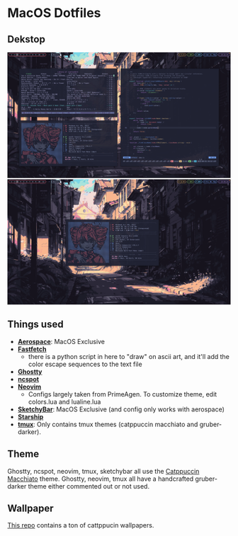 # MacOS Dotfiles

## Dekstop
![alt text](https://github.com/ryanlueds/dotfiles/blob/main/images/desktop.png "Macos Rice")
![alt text](https://github.com/ryanlueds/dotfiles/blob/main/images/desktop_teto.png "Macos Rice and Teto")

## Things used
* **[Aerospace](https://aerospace.org/)**: MacOS Exclusive
* **[Fastfetch](https://github.com/fastfetch-cli/fastfetch)**
    * there is a python script in here to "draw" on ascii art, and it'll add the color escape sequences to the text file
* **[Ghostty](https://ghostty.sh/)**
* **[ncspot](https://github.com/hrkfdn/ncspot)**
* **[Neovim](https://neovim.io/)**
    * Configs largely taken from PrimeAgen. To customize theme, edit colors.lua and lualine.lua
* **[SketchyBar](https://github.com/FelixKratz/SketchyBar)**: MacOS Exclusive (and config only works with aerospace)
* **[Starship](https://starship.rs/)**
* **[tmux](https://github.com/tmux/tmux)**: Only contains tmux themes (catppuccin macchiato and gruber-darker). 

## Theme
Ghostty, ncspot, neovim, tmux, sketchybar all use the [Catppuccin Macchiato](https://github.com/catppuccin/catppuccin) theme. Ghostty, neovim, tmux all have a handcrafted gruber-darker theme either commented out or not used.

## Wallpaper
[This repo](https://github.com/notAxon/wallpapers/tree/main/catppuccin) contains a ton of cattppucin wallpapers. 
